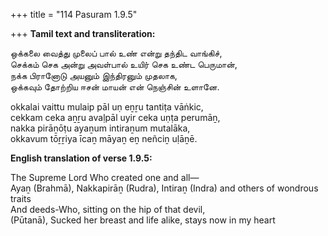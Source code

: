 +++
title = "114 Pasuram 1.9.5"

+++
**Tamil text and transliteration:**

ஒக்கலை வைத்து முலைப் பால் உண் என்று தந்திட வாங்கிச்,  
செக்கம் செக அன்று அவள்பால் உயிர் செக உண்ட பெருமான்,  
நக்க பிரானோடு அயனும் இந்திரனும் முதலாக,  
ஒக்கவும் தோற்றிய ஈசன் மாயன் என் நெஞ்சின் உளானே.

okkalai vaittu mulaip pāl uṇ eṉṟu tantiṭa vāṅkic,  
cekkam ceka aṉṟu avaḷpāl uyir ceka uṇṭa perumāṉ,  
nakka pirāṉōṭu ayaṉum intiraṉum mutalāka,  
okkavum tōṟṟiya īcaṉ māyaṉ eṉ neñciṉ uḷāṉē.

**English translation of verse 1.9.5:**

The Supreme Lord Who created one and all—  
Ayaṉ (Brahmā), Nakkapirāṉ (Rudra), Intiraṉ (Indra) and others of wondrous traits  
And deeds-Who, sitting on the hip of that devil,  
(Pūtanā), Sucked her breast and life alike, stays now in my heart


